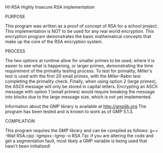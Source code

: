 HI-RSA
Highly Insecure RSA implementation

PURPOSE

This program was written as a proof of concept of RSA for a school project.
This implementation is NOT to be used for any real world encryption.
This encryption program demonstrates the basic mathematical concepts that
 make up the core of the RSA encryption system.

PROCESS

The two options at runtime allow for smaller primes to be used, where it
is easier to see what is happening, or larger primes, demonstrating the 
time requirement of the primality testing process. To test for primality, 
Miller's test is used with the first 20 small primes, with the
Miller-Rabin test completing the primality check. Finally, when using
option 2 (large primes), the ASCII message will only be stored in
capital letters. Encrypting an ASCII message with option 1 (small primes)
would require breaking the message into blocks due to the large message
size, which is not yet implemented.

Information about the GMP library is available at http://gmplib.org
The program has been tested and is known to work as of GMP 5.1.3.

COMPILATION

This program requires the GMP library and can be compiled as follows:
                g++ -Wall RSA.cpp -lgmpxx -lgmp -o RSA
Tip: if you are altering the code and get a segmentation fault, most
  likely a GMP variable is being used that hasn't been initialized!
